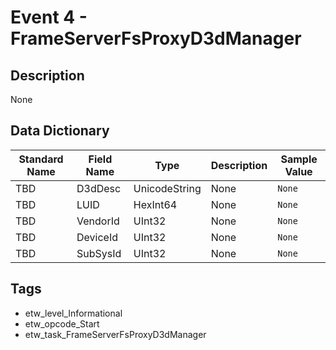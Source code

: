 # Event 4 - FrameServerFsProxyD3dManager

## Description
None

## Data Dictionary
|Standard Name|Field Name|Type|Description|Sample Value|
|---|---|---|---|---|
|TBD|D3dDesc|UnicodeString|None|`None`|
|TBD|LUID|HexInt64|None|`None`|
|TBD|VendorId|UInt32|None|`None`|
|TBD|DeviceId|UInt32|None|`None`|
|TBD|SubSysId|UInt32|None|`None`|

## Tags
* etw_level_Informational
* etw_opcode_Start
* etw_task_FrameServerFsProxyD3dManager